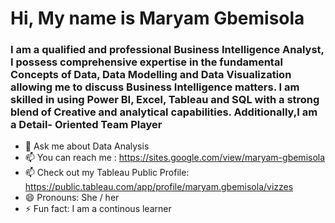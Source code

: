 # Hi, My name is Maryam Gbemisola

### I am a qualified  and professional Business Intelligence Analyst, I possess comprehensive expertise in the fundamental Concepts of Data, Data Modelling and Data Visualization allowing me to discuss Business Intelligence matters. I am skilled in using Power BI, Excel, Tableau and SQL with a strong blend of Creative and analytical capabilities. Additionally,I am a Detail- Oriented Team Player

- 💬 Ask me about Data Analysis
- 📫 You can reach me : https://sites.google.com/view/maryam-gbemisola
- 📫 Check out my Tableau Public Profile:  https://public.tableau.com/app/profile/maryam.gbemisola/vizzes
- 😄 Pronouns: She / her
- ⚡ Fun fact: I am a continous learner


